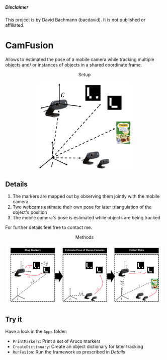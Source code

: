 ##### Disclaimer
This project is by David Bachmann (bacdavid). It is not published or affiliated.

# CamFusion
Allows to estimated the pose of a mobile camera while tracking multiple objects and/ or instances of objects in a shared coordinate frame.  
<div align="center">
	<p>Setup</p>
	<img src=img/Setup.png width="300" />
</div>

## Details

1. The markers are mapped out by observing them jointly with the mobile camera
2. Two webcams estimate their own pose for later triangulation of the object's position
3. The mobile camera's pose is estimated while objects are being tracked

For further details feel free to contact me. 

<div align="center">
	<p>Methods</p>
	<img src=img/Methods.png width="500" />
</div>



## Try it
Have a look in the `Apps` folder:
- `PrintMarkers`: Print a set of Aruco markers
- `CreateDictionary`: Create an object dictionary for later tracking
- `RunFusion`: Run the framework as prescribed in *Details*
